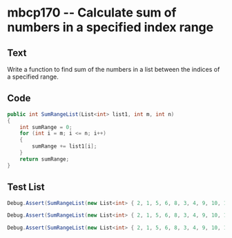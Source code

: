 # mbcp170 -- Calculate sum of numbers in a specified index range

## Text

Write a function to find sum of the numbers in a list between the indices of a specified range.

## Code

```csharp
public int SumRangeList(List<int> list1, int m, int n) 
{
    int sumRange = 0;
    for (int i = m; i <= n; i++)
    {
        sumRange += list1[i];
    }
    return sumRange;
}
```

## Test List

```csharp
Debug.Assert(SumRangeList(new List<int> { 2, 1, 5, 6, 8, 3, 4, 9, 10, 11, 8, 12 }, 8, 10) == 29);
```

```csharp
Debug.Assert(SumRangeList(new List<int> { 2, 1, 5, 6, 8, 3, 4, 9, 10, 11, 8, 12 }, 5, 7) == 16);
```

```csharp
Debug.Assert(SumRangeList(new List<int> { 2, 1, 5, 6, 8, 3, 4, 9, 10, 11, 8, 12 }, 7, 10) == 38);
```
